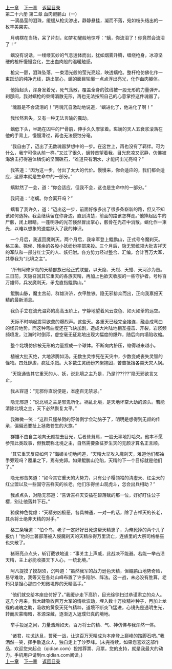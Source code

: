 
[上一章](https://github.com/xiaominghe2014/spider_book/blob/master/book/知北游/第394章.md)&nbsp;&nbsp;&nbsp;&nbsp;[下一章](https://github.com/xiaominghe2014/spider_book/blob/master/book/知北游/第396章.md)&nbsp;&nbsp;&nbsp;&nbsp;[返回目录](https://github.com/xiaominghe2014/spider_book/blob/master/book/知北游/README.md)
<br /> 第二十六册 第二章 血肉鲲鹏山（一）<br />
        一滴晶莹的泪珠，缓缓从枪尖渗出，静静悬挂，凝而不落，宛如枝头结出的一枚丰美果实。

    月魂楞在当场，呆了片刻，如梦初醒般地惊呼：“螭，你流泪了！你竟然会流泪了！”

    螭没有说话，一缕缕玄妙的气息透体而出，犹如烟雾升腾，缠绕枪身，冰凉坚硬的枪杆慢慢变化，生出血肉般的温暖触感。

    枪尖一颤，泪珠坠落，一束泪光般的莹光亮起，映透螭枪。整杆枪仿佛化作一束跃动的纯净光线，跳出掌心，螭的面目轮廓一点点浮出亮光，化作血肉躯体。

    他抬起头，浑身发着光，死气荡散，覆盖全身的弦线被一股无形的力量弹开。刹那间，我对螭枪的束缚消散无形，再也无法按照自己的心意掌控这件魂器了。

    “魂器是不会流泪的！”月魂兀自激动地说道，“螭进化了，他进化了啊！”

    我怅然若失，又有一种无法言喻的震动。

    螭低下头，半跪在囚牛的尸骨前，伸手久久摩挲着。斑斓的天人五衰浆滚落在他的手背上，慢慢滑过，再也无法侵蚀分毫。

    “我自由了，迈出了无数魂器梦想中的一步。在这世上，再也没有了羁绊。可为什么，我宁可像从前一样。”又过了很久，螭转首望着我，目光悲凉又沉静，仿佛被海浪击打得遍体鳞伤的坚固礁石，“难道只有泪水，才能闪出光亮吗？”

    我答道：“因为这一步，付出了太大的代价。慢慢来，你会适应的，我们都会适应，这原本就是生命中的一部分。”

    螭默然了一会，道：“你会适应，但我不会，这也是生命中的一部分。”

    我问道：“老螭。你会离开吗？”

    螭看了我许久，道：“迈出这一步，前面好像多出了很多条崭新的路，但又不知该如何选择。我会继续留在你身边，直到清楚，前面的路该怎样走。”他捧起囚牛的尸骸，闭上眼睛。一蓬明净的光芒倏然冒出掌心，骸骨在光芒中消散。螭化作一束光，以难以想象的速度跃入了我的神识。

    一个月后，我返回魔刹天。两个月后，我率军登上鲲鹏山，正式号令魔刹天。格三条、猄侯、残余的各股小妖纷纷率部来投。三个月后，隐无邪统领大批吉祥天的军队和一部分红尘天的人、妖归附。各方势力经过整合、汇编，合计百万大军，共尊我为“北境之主”。

    “所有阿修罗岛的天精部族已经正式联盟，以天隐、天烈、天蜡、天河沙为首。三日前，天隐召回其它重天的各族天精，再加上色欲天收服的一些守护者。号称百万雄师，兵发魔刹天，矛戈直指鲲鹏山。”

    鲲鹏山脉，魔主宫前，群雄济济，衣甲胜铁。隐无邪排众而出，正向我禀报天精的最新消息。

    我负手立在流光溢彩的高高玉阶上，宁静地望着风云变色、如火如荼的远空。

    天际不时响起震耳欲聋的爆烈声。这些天。各重天已经完全接连，融合成弯曲的怪异地势。而这种弯曲度还在飞快加剧，造成大片陆地相互撞击、开裂，岩浆频频喷发，江海时时倒泻，虚空毫无征兆地出现大幅度的爆炸，随后向内塌陷收缩。

    整个北境仿佛被无形的力量捏成一个球体。不断向内挤压，缩得越来越小。

    植被大批灭绝，大地沸腾如汤。无数生灵惨死在天灾中，少数变成丧失灵智的怪物。四处肆虐，疯狂杀戮。大多数生灵纷纷齐聚抱团，苦苦抵挡各类天灾人祸。

    “天隐通告其它重天的人、妖，说北境之主乃是，乃是??????”隐无邪欲言又止。

    我从容道：“无邪你直说便是，本座百无禁忌。”

    隐无邪道：“说北境之主是邪鬼所化，祸乱北境，是天地坏空大劫的源头。若能清除北境之主，天下必然恢复太平。”

    我微微一笑：“这群只懂杀戮的野兽倒学会动脑子了，明明是想得到无颜的传承，偏偏还要扯上拯救苍生的大旗。”

    群雄不由自主地向无颜投去目光，后者耸耸肩，一脸无辜地打哈欠。他本不愿参预此类政事，但我既称北境之主，自然需要象征罗生天的无颜才算名正言顺。

    “其它重天反应如何？”海姬关切地问道，“天精大举攻入魔刹天，难道他们都袖手旁观吗？覆巢之下，焉有完卵。如果鲲鹏山沦陷，天精的下一个目标就是他们了。”

    隐无邪苦笑道：“如今其它重天的大势力，只有公子樱领袖的清虚天、红尘天的红尘盟以及一些固守吉祥天的长老。他们乐得坐山观虎斗，怎会出兵相助？”

    我点点头，对隐无邪道：“告诉吉祥天安插在碧落赋的那一位，好好盯住公子樱，别让他落井下石。”

    猄侯神色忧虑：“天精穷凶极恶，各具神通，一对一的话，除了吉祥天的长老，其余将士绝非天精的对手。”

    格三条嚷道：“怕个鸟，老子一定好好日死这帮天精崽子，为俺死掉的两个儿子报仇！”他的土著部落被入侵魔刹天的天精杀得万里流亡，连族里的大祭司格格巫也失散了。

    猪哥亮点点头，斩钉截铁地道：“事关主上声威，此战决不能避。若能一举击溃天精，主上必能收摄天下人心，一统北境。”

    阿凡提摸了摸胡须，沉吟道：“虽然我军的战力逊色天精，但鲲鹏山地势奇险，易守难攻，我等又在各处山峰布置了许多陷阱、阵法。这一战，未必没有胜算，老朽只是担心那四个知微境界的天精高手。”

    “他们就交给本座应付好了。”我缓步走下高阶，目光徐徐扫过恭谨肃立的众人。这几个月来，我大肆吸收百万大军的情欲波动，埋入数十万枚精神种子，再加上龙蝶的魂魄之助，吸收的黄泉天死气精粹，道境不断突飞猛进，心镜先是通明生光，转而灰蒙晦暗，本源深藏，逐渐迈入返璞归真的境地。

    举手投足之间，力量浩瀚如天，百万将士的精、气、神仿佛与我浑然一体。

    “诸君，枕戈达旦，誓死一战，让这百万天精成为本座登上巅峰的踏脚石吧。”我洒然一笑，挥手散退众人，独自走上了沙罗峰。(未完待续。如果您喜欢这部作品，欢迎您来起点（qidian.com）投推荐票、月票，您的支持，就是我最大的动力。手机用户请到m.qidian.com阅读。)
  <br />
[上一章](https://github.com/xiaominghe2014/spider_book/blob/master/book/知北游/第394章.md)&nbsp;&nbsp;&nbsp;&nbsp;[下一章](https://github.com/xiaominghe2014/spider_book/blob/master/book/知北游/第396章.md)&nbsp;&nbsp;&nbsp;&nbsp;[返回目录](https://github.com/xiaominghe2014/spider_book/blob/master/book/知北游/README.md)
